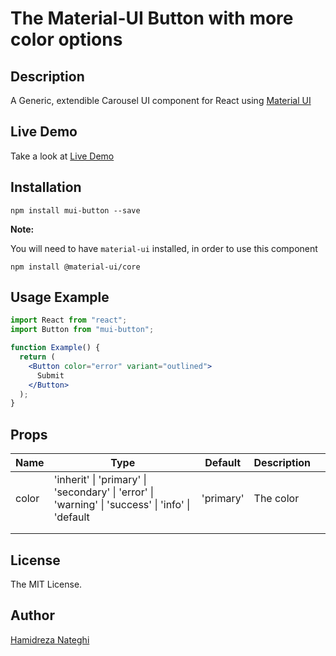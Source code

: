 # The Material-UI Button with more color options

## Description

A Generic, extendible Carousel UI component for React using [Material UI](https://material-ui.com/)

## Live Demo

Take a look at [Live Demo](http://hamidreza-nateghi.github.io/mui-button)

## Installation

```shell
npm install mui-button --save
```

**Note:**

You will need to have `material-ui` installed, in order to use this component

```shell
npm install @material-ui/core
```

## Usage Example

```jsx
import React from "react";
import Button from "mui-button";

function Example() {
  return (
    <Button color="error" variant="outlined">
      Submit
    </Button>
  );
}
```

## Props

| Name  | Type                                                                                             | Default   | Description |     |
| ----- | ------------------------------------------------------------------------------------------------ | --------- | ----------- | --- |
| color | 'inherit' \| 'primary' \| 'secondary' \| 'error' \| 'warning' \| 'success' \| 'info' \| 'default | 'primary' | The color   |     |
|       |                                                                                                  |           |             |     |
|       |                                                                                                  |           |             |     |

## License

The MIT License.

## Author

[Hamidreza Nateghi](http://hamidreza-nateghi.github.io)
